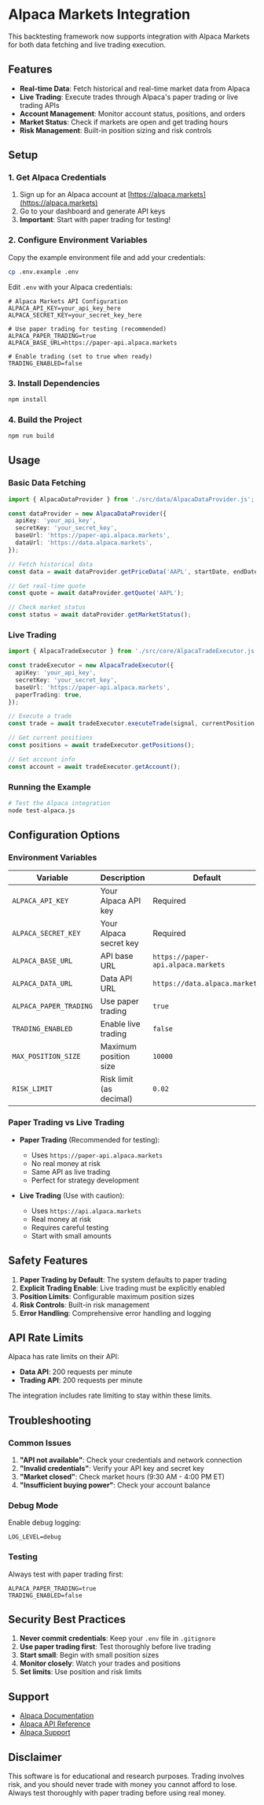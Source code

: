 # Alpaca Markets Integration

This backtesting framework now supports integration with Alpaca Markets for both data fetching and live trading execution.

## Features

- **Real-time Data**: Fetch historical and real-time market data from Alpaca
- **Live Trading**: Execute trades through Alpaca's paper trading or live trading APIs
- **Account Management**: Monitor account status, positions, and orders
- **Market Status**: Check if markets are open and get trading hours
- **Risk Management**: Built-in position sizing and risk controls

## Setup

### 1. Get Alpaca Credentials

1. Sign up for an Alpaca account at [https://alpaca.markets](https://alpaca.markets)
2. Go to your dashboard and generate API keys
3. **Important**: Start with paper trading for testing!

### 2. Configure Environment Variables

Copy the example environment file and add your credentials:

```bash
cp .env.example .env
```

Edit `.env` with your Alpaca credentials:

```env
# Alpaca Markets API Configuration
ALPACA_API_KEY=your_api_key_here
ALPACA_SECRET_KEY=your_secret_key_here

# Use paper trading for testing (recommended)
ALPACA_PAPER_TRADING=true
ALPACA_BASE_URL=https://paper-api.alpaca.markets

# Enable trading (set to true when ready)
TRADING_ENABLED=false
```

### 3. Install Dependencies

```bash
npm install
```

### 4. Build the Project

```bash
npm run build
```

## Usage

### Basic Data Fetching

```typescript
import { AlpacaDataProvider } from './src/data/AlpacaDataProvider.js';

const dataProvider = new AlpacaDataProvider({
  apiKey: 'your_api_key',
  secretKey: 'your_secret_key',
  baseUrl: 'https://paper-api.alpaca.markets',
  dataUrl: 'https://data.alpaca.markets',
});

// Fetch historical data
const data = await dataProvider.getPriceData('AAPL', startDate, endDate);

// Get real-time quote
const quote = await dataProvider.getQuote('AAPL');

// Check market status
const status = await dataProvider.getMarketStatus();
```

### Live Trading

```typescript
import { AlpacaTradeExecutor } from './src/core/AlpacaTradeExecutor.js';

const tradeExecutor = new AlpacaTradeExecutor({
  apiKey: 'your_api_key',
  secretKey: 'your_secret_key',
  baseUrl: 'https://paper-api.alpaca.markets',
  paperTrading: true,
});

// Execute a trade
const trade = await tradeExecutor.executeTrade(signal, currentPosition, availableCash);

// Get current positions
const positions = await tradeExecutor.getPositions();

// Get account info
const account = await tradeExecutor.getAccount();
```

### Running the Example

```bash
# Test the Alpaca integration
node test-alpaca.js
```

## Configuration Options

### Environment Variables

| Variable | Description | Default |
|----------|-------------|---------|
| `ALPACA_API_KEY` | Your Alpaca API key | Required |
| `ALPACA_SECRET_KEY` | Your Alpaca secret key | Required |
| `ALPACA_BASE_URL` | API base URL | `https://paper-api.alpaca.markets` |
| `ALPACA_DATA_URL` | Data API URL | `https://data.alpaca.markets` |
| `ALPACA_PAPER_TRADING` | Use paper trading | `true` |
| `TRADING_ENABLED` | Enable live trading | `false` |
| `MAX_POSITION_SIZE` | Maximum position size | `10000` |
| `RISK_LIMIT` | Risk limit (as decimal) | `0.02` |

### Paper Trading vs Live Trading

- **Paper Trading** (Recommended for testing):
  - Uses `https://paper-api.alpaca.markets`
  - No real money at risk
  - Same API as live trading
  - Perfect for strategy development

- **Live Trading** (Use with caution):
  - Uses `https://api.alpaca.markets`
  - Real money at risk
  - Requires careful testing
  - Start with small amounts

## Safety Features

1. **Paper Trading by Default**: The system defaults to paper trading
2. **Explicit Trading Enable**: Live trading must be explicitly enabled
3. **Position Limits**: Configurable maximum position sizes
4. **Risk Controls**: Built-in risk management
5. **Error Handling**: Comprehensive error handling and logging

## API Rate Limits

Alpaca has rate limits on their API:
- **Data API**: 200 requests per minute
- **Trading API**: 200 requests per minute

The integration includes rate limiting to stay within these limits.

## Troubleshooting

### Common Issues

1. **"API not available"**: Check your credentials and network connection
2. **"Invalid credentials"**: Verify your API key and secret key
3. **"Market closed"**: Check market hours (9:30 AM - 4:00 PM ET)
4. **"Insufficient buying power"**: Check your account balance

### Debug Mode

Enable debug logging:

```env
LOG_LEVEL=debug
```

### Testing

Always test with paper trading first:

```env
ALPACA_PAPER_TRADING=true
TRADING_ENABLED=false
```

## Security Best Practices

1. **Never commit credentials**: Keep your `.env` file in `.gitignore`
2. **Use paper trading first**: Test thoroughly before live trading
3. **Start small**: Begin with small position sizes
4. **Monitor closely**: Watch your trades and positions
5. **Set limits**: Use position and risk limits

## Support

- [Alpaca Documentation](https://alpaca.markets/docs/)
- [Alpaca API Reference](https://alpaca.markets/docs/api-documentation/)
- [Alpaca Support](https://alpaca.markets/support/)

## Disclaimer

This software is for educational and research purposes. Trading involves risk, and you should never trade with money you cannot afford to lose. Always test thoroughly with paper trading before using real money.